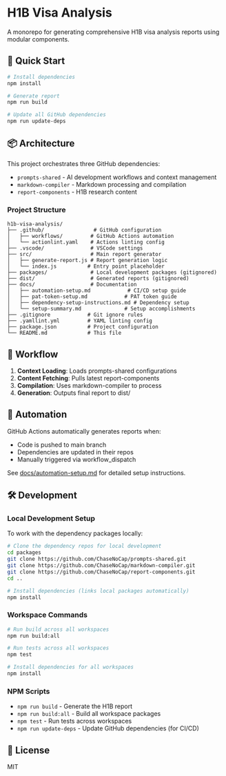 # H1B Visa Analysis

A monorepo for generating comprehensive H1B visa analysis reports using modular components.

## 🚀 Quick Start

```bash
# Install dependencies
npm install

# Generate report
npm run build

# Update all GitHub dependencies
npm run update-deps
```

## 📦 Architecture

This project orchestrates three GitHub dependencies:
- `prompts-shared` - AI development workflows and context management
- `markdown-compiler` - Markdown processing and compilation
- `report-components` - H1B research content

### Project Structure

```
h1b-visa-analysis/
├── .github/                # GitHub configuration
│   ├── workflows/         # GitHub Actions automation
│   └── actionlint.yaml    # Actions linting config
├── .vscode/               # VSCode settings
├── src/                   # Main report generator
│   ├── generate-report.js # Report generation logic
│   └── index.js          # Entry point placeholder
├── packages/              # Local development packages (gitignored)
├── dist/                  # Generated reports (gitignored)
├── docs/                  # Documentation
│   ├── automation-setup.md            # CI/CD setup guide
│   ├── pat-token-setup.md            # PAT token guide
│   ├── dependency-setup-instructions.md # Dependency setup
│   └── setup-summary.md              # Setup accomplishments
├── .gitignore            # Git ignore rules
├── .yamllint.yml         # YAML linting config
├── package.json          # Project configuration
└── README.md             # This file
```

## 🔄 Workflow

1. **Context Loading**: Loads prompts-shared configurations
2. **Content Fetching**: Pulls latest report-components
3. **Compilation**: Uses markdown-compiler to process
4. **Generation**: Outputs final report to dist/

## 🤖 Automation

GitHub Actions automatically generates reports when:
- Code is pushed to main branch
- Dependencies are updated in their repos
- Manually triggered via workflow_dispatch

See [docs/automation-setup.md](docs/automation-setup.md) for detailed setup instructions.

## 🛠️ Development

### Local Development Setup

To work with the dependency packages locally:

```bash
# Clone the dependency repos for local development
cd packages
git clone https://github.com/ChaseNoCap/prompts-shared.git
git clone https://github.com/ChaseNoCap/markdown-compiler.git
git clone https://github.com/ChaseNoCap/report-components.git
cd ..

# Install dependencies (links local packages automatically)
npm install
```

### Workspace Commands

```bash
# Run build across all workspaces
npm run build:all

# Run tests across all workspaces
npm test

# Install dependencies for all workspaces
npm install
```

### NPM Scripts

- `npm run build` - Generate the H1B report
- `npm run build:all` - Build all workspace packages
- `npm test` - Run tests across workspaces
- `npm run update-deps` - Update GitHub dependencies (for CI/CD)

## 📄 License

MIT
